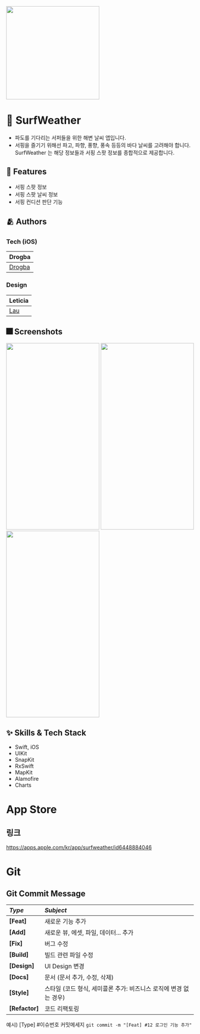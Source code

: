 <img src="https://github.com/iDrogba/SurfApp/assets/74828662/83683278-a339-4f75-9adc-52c530d945de" width="250" height="250"/>

# :iphone: SurfWeather
- 파도를 기다리는 서퍼들을 위한 해변 날씨 앱입니다.
- 서핑을 즐기기 위해선 파고, 파향, 풍향, 풍속 등등의 바다 날씨를 고려해야 합니다. SurfWeather 는 해당 정보들과 서핑 스팟 정보를 종합적으로 제공합니다.

## :pushpin: Features
- 서핑 스팟 정보
- 서핑 스팟 날씨 정보
- 서핑 컨디션 판단 기능

## :people_hugging: Authors
### Tech (iOS)
|Drogba|
|:---|
|[Drogba](https://github.com/iDrogba)|
### Design
|Leticia|
|:---|
|[Lau](https://github.com/KiYoonSu)|

## :fireworks: Screenshots
<img src="https://github.com/iDrogba/SurfApp/assets/74828662/4d99bd48-af79-4345-9390-dd81d991688e" width="250" height="500"/> <img src="https://github.com/iDrogba/SurfApp/assets/74828662/a984ffd4-5615-4162-a9a8-fd2a485ee8f7" width="250" height="500"/> <img src="https://github.com/iDrogba/SurfApp/assets/74828662/c4384744-72f0-498b-927d-3fa9a21e1a03" width="250" height="500"/> 


## :sparkles: Skills & Tech Stack
- Swift, iOS
- UIKit
- SnapKit
- RxSwift
- MapKit
- Alamofire
- Charts


# App Store
## 링크
https://apps.apple.com/kr/app/surfweather/id6448884046


# Git
## Git Commit Message
|*Type*|*Subject*|
|:---|:---|
|**[Feat]**|새로운 기능 추가|
|**[Add]**|새로운 뷰, 에셋, 파일, 데이터... 추가|
|**[Fix]**|버그 수정|
|**[Build]**|빌드 관련 파일 수정|
|**[Design]**|UI Design 변경|
|**[Docs]**|문서 (문서 추가, 수정, 삭제)|
|**[Style]**|스타일 (코드 형식, 세미콜론 추가: 비즈니스 로직에 변경 없는 경우)|
|**[Refactor]**|코드 리팩토링| 

예시) [Type] #이슈번호 커밋메세지 `git commit -m "[Feat] #12 로그인 기능 추가"`
